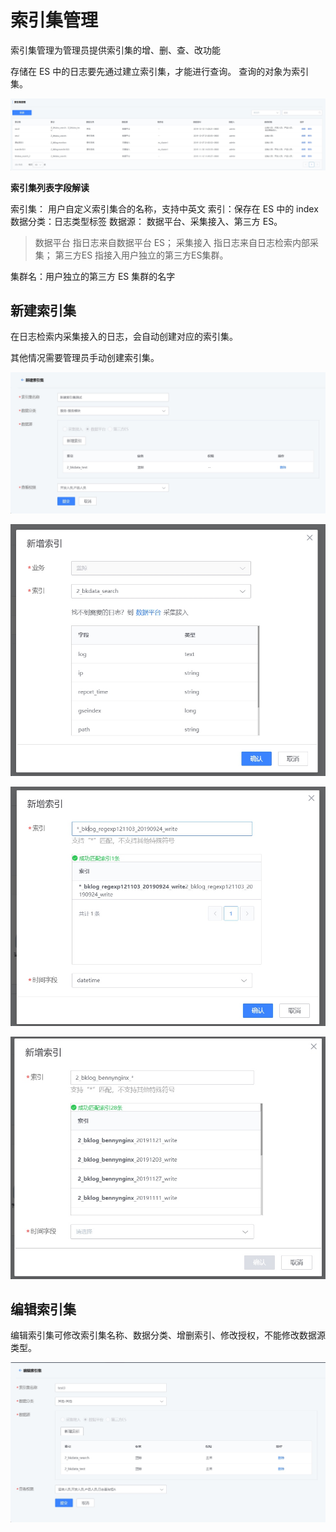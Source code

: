 # 索引集管理

索引集管理为管理员提供索引集的增、删、查、改功能

存储在 ES 中的日志要先通过建立索引集，才能进行查询。 查询的对象为索引集。

![-w2020](../../media/2019-12-12-11-03-07.jpg)

**索引集列表字段解读**

索引集： 用户自定义索引集合的名称，支持中英文
索引：保存在 ES 中的 index
数据分类：日志类型标签
数据源： 数据平台、采集接入、第三方 ES。

> 数据平台 指日志来自数据平台 ES；
> 采集接入 指日志来自日志检索内部采集；
> 第三方ES 指接入用户独立的第三方ES集群。

集群名：用户独立的第三方 ES 集群的名字

## 新建索引集

在日志检索内采集接入的日志，会自动创建对应的索引集。

其他情况需要管理员手动创建索引集。

![-w2020](../../media/2019-12-13-10-29-12.jpg)

![-w2020](../../media/2019-12-13-10-29-37.jpg)

![-w2020](../../media/2019-12-13-10-14-41.jpg)

![-w2020](../../media/2019-12-13-10-16-53.jpg)

## 编辑索引集

编辑索引集可修改索引集名称、数据分类、增删索引、修改授权，不能修改数据源类型。

![-w2020](../../media/2019-12-13-10-31-15.jpg)
